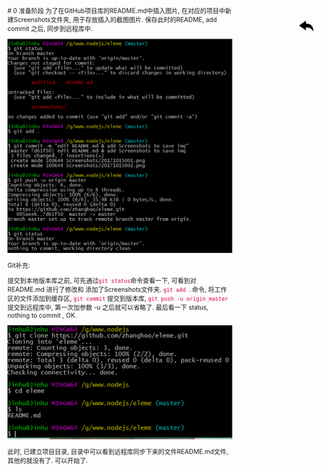 <div style="position: absolute;top: 83px;right: 45px;z-index: 999;">
<a href="https://github.com/zhanghoo/eleme#eleme" title="返回根目录"><svg t="1508062984064" style="" viewBox="0 0 1354 1024" version="1.1" xmlns="http://www.w3.org/2000/svg" p-id="29753" xmlns:xlink="http://www.w3.org/1999/xlink" width="33" height="25"><defs><style type="text/css"></style></defs><path d="M1068.947323 387.269902a565.693615 565.693615 0 0 1 212.957335 322.313804 1052.453238 1052.453238 0 0 1 32.889164 286.135724s-51.800433-82.222909-72.35616-112.645385a673.405626 673.405626 0 0 0-246.668728-200.623899 968.58587 968.58587 0 0 0-365.069717-51.800432v262.29108L0.049504 447.292626 631.521446 0v266.402226s151.290153 11.511207 230.224146 27.955789a471.13727 471.13727 0 0 1 207.201731 92.911887z" p-id="29754"></path></svg></a></div>
# 0 准备阶段
为了在GitHub项目库的README.md中插入图片, 在对应的项目中新建Screenshots文件夹, 用于存放插入的截图图片. 保存此时的README, add commit 之后, 同步到远程库中.
<p align="center">
<img src="https://github.com/zhanghoo/eleme/blob/master/Screenshots/20171015003.png" alt="将本地git库同步到远程git库中"></p>
<div>
<p>Git补充:</p> 
<p>提交到本地版本库之前, 可先通过<code style="color: #dd0055;background: #fafafa;">git status</code>命令查看一下, 可看到对README.md 进行了修改和 添加了Screenshots文件夹. <code style="color: #dd0055;background: #fafafa;">git add .</code>命令, 将工作区的文件添加到缓存区, <code style="color: #dd0055;background: #fafafa;">git commit</code> 提交到版本库, 
<code style="color: #dd0055;background: #fafafa;">git push -u origin master</code> 提交到远程库中, 第一次加参数 -u  之后就可以省略了. 最后看一下 status, nothing to commit , OK.
</p>
</div>
<p align="center"><img src="https://github.com/zhanghoo/eleme/blob/master/Screenshots/20171015001.png" alt="将远程库关联同步到本地"></p>
<p>此时, 已建立项目目录, 目录中可以看到远程库同步下来的文件README.md文件, 其他的就没有了. 可以开始了. </p>

